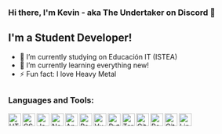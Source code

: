 ### Hi there, I'm Kevin - aka The Undertaker on Discord 👋


## I'm a Student Developer!


- 🔭 I’m currently studying on Educación IT (ISTEA)
- 🌱 I’m currently learning everything new!
- ⚡ Fun fact: I love Heavy Metal

##

### Languages and Tools:

<img align="left" alt="HTML5" width="26px" src="https://user-images.githubusercontent.com/74331400/123281407-0cf3d000-d4e0-11eb-90a2-101763c2af5e.png" />
<img align="left" alt="CSS3" width="26px" src="https://user-images.githubusercontent.com/74331400/123281401-0bc2a300-d4e0-11eb-86b6-00ef026d177f.png" />
<img align="left" alt="JavaScript" width="26px" src="https://user-images.githubusercontent.com/74331400/123281409-0cf3d000-d4e0-11eb-8a48-13a4afb507d0.png" />
<img align="left" alt="Node.js" width="26px" src="https://user-images.githubusercontent.com/74331400/123281413-0d8c6680-d4e0-11eb-8ae6-7a8b7e466ca0.png" />
<img align="left" alt="Angular" width="26px" src="https://user-images.githubusercontent.com/74331400/123281395-0b2a0c80-d4e0-11eb-806e-486e54b1d81b.png" />
<img align="left" alt="React" width="26px" src="https://user-images.githubusercontent.com/74331400/123281416-0e24fd00-d4e0-11eb-9ff8-8228259941a8.png" />
<img align="left" alt="Vue" width="26px" src="https://user-images.githubusercontent.com/74331400/123281420-0ebd9380-d4e0-11eb-891d-fed92298d36e.png" />
<img align="left" alt="Python" width="26px" src="https://user-images.githubusercontent.com/74331400/123281415-0d8c6680-d4e0-11eb-8252-5b03a1572ed7.png" />
<img align="left" alt="Terminal" width="26px" src="https://user-images.githubusercontent.com/74331400/123281417-0e24fd00-d4e0-11eb-8298-78dd2cbfd301.png" />
<img align="left" alt="Git" width="26px" src="https://user-images.githubusercontent.com/74331400/123281403-0c5b3980-d4e0-11eb-8775-5e1da075d97e.png" />
<img align="left" alt="Replit" width="26px" src="https://user-images.githubusercontent.com/74331400/123289406-d5d4ed00-d4e6-11eb-9fb8-d840a1b76654.png" />
<img align="left" alt="GitHub" width="26px" src="https://user-images.githubusercontent.com/74331400/123281405-0c5b3980-d4e0-11eb-9621-37f4522e3299.png" />
<img align="left" alt="Linux" width="26px" src="https://user-images.githubusercontent.com/74331400/123281412-0d8c6680-d4e0-11eb-9754-64805bd75cb3.png" />
